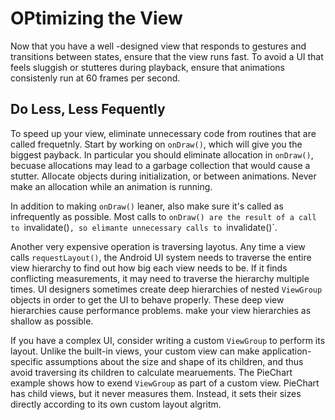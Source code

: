 # OPtimizing the View
Now that you have a well -designed view that responds to gestures and transitions between states, ensure that the view runs fast. To avoid a UI that feels sluggish or stutteres during playback, ensure that animations consistenly run at 60 frames per second. 

## Do Less, Less Fequently
To speed up your view, eliminate unnecessary code from routines that are called frequetnly. Start by working on `onDraw()`, which will give you the biggest payback. In particular you should eliminate allocation in `onDraw()`, becuase allocations may lead to a garbage collection that would cause a stutter. Allocate objects during initialization, or between animations. Never make an allocation while an animation is running. 

In addition to making `onDraw()` leaner, also make sure it's called as infrequently as possible. Most calls to `onDraw() are the result of a call to `invalidate()`, so elimante unnecessary calls to `invalidate()`. 

Another very expensive operation is traversing layotus. Any time a view calls `requestLayout()`, the Android UI system needs to traverse the entire view hierarchy to find out how big each view needs to be. If it finds conflicting measurements, it may need to traverse the hierarchy multiple times. UI designers sometimes create deep hierarchies of nested `ViewGroup` objects in order to get the UI to behave properly. These deep view hierarchies cause performance problems. make your view hierarchies as shallow as possible. 

If you have a complex UI, consider writing a custom `ViewGroup` to perform its layout. Unlike the built-in views, your custom view can make application-specific assumptions about the size and shape of its children, and thus avoid traversing its children to calculate mearuements. The PieChart example shows how to exend `ViewGroup` as part of a custom view. PieChart has child views, but it never measures them. Instead, it sets their sizes directly according to its own custom layout algritm. 

